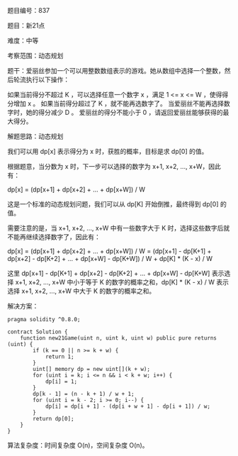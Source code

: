 题目编号：837

题目：新21点

难度：中等

考察范围：动态规划

题干：爱丽丝参加一个可以用整数数组表示的游戏。她从数组中选择一个整数，然后轮流执行以下操作：

如果当前得分不超过 K ，可以选择任意一个数字 x ，满足 1 <= x <= W ，使得得分增加 x 。
如果当前得分超过了 K ，就不能再选数字了。
当爱丽丝不能再选择数字时，她的得分减少 D 。
爱丽丝的得分不能小于 0 ，请返回爱丽丝能够获得的最大得分。

解题思路：动态规划

我们可以用 dp[x] 表示得分为 x 时，获胜的概率，目标是求 dp[0] 的值。

根据题意，当分数为 x 时，下一步可以选择的数字为 x+1, x+2, ..., x+W，因此有：

dp[x] = (dp[x+1] + dp[x+2] + ... + dp[x+W]) / W

这是一个标准的动态规划问题，我们可以从 dp[K] 开始倒推，最终得到 dp[0] 的值。

需要注意的是，当 x+1, x+2, ..., x+W 中有一些数字大于 K 时，选择这些数字后就不能再继续选择数字了，因此有：

dp[x] = (dp[x+1] + dp[x+2] + ... + dp[x+W]) / W
     = (dp[x+1] - dp[K+1] + dp[x+2] - dp[K+2] + ... + dp[x+W] - dp[K+W]) / W + dp[K] * (K - x) / W

这里 dp[x+1] - dp[K+1] + dp[x+2] - dp[K+2] + ... + dp[x+W] - dp[K+W] 表示选择 x+1, x+2, ..., x+W 中小于等于 K 的数字的概率之和，dp[K] * (K - x) / W 表示选择 x+1, x+2, ..., x+W 中大于 K 的数字的概率之和。

解决方案：

```
pragma solidity ^0.8.0;

contract Solution {
    function new21Game(uint n, uint k, uint w) public pure returns (uint) {
        if (k == 0 || n >= k + w) {
            return 1;
        }
        uint[] memory dp = new uint[](k + w);
        for (uint i = k; i <= n && i < k + w; i++) {
            dp[i] = 1;
        }
        dp[k - 1] = (n - k + 1) / w + 1;
        for (uint i = k - 2; i >= 0; i--) {
            dp[i] = dp[i + 1] - (dp[i + w + 1] - dp[i + 1]) / w;
        }
        return dp[0];
    }
}
```

算法复杂度：时间复杂度 O(n)，空间复杂度 O(n)。